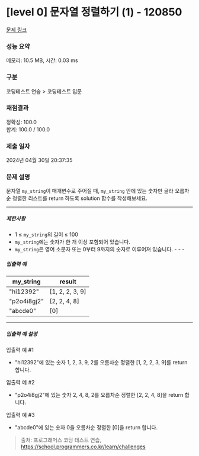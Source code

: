 # [level 0] 문자열 정렬하기 (1) - 120850 

[문제 링크](https://school.programmers.co.kr/learn/courses/30/lessons/120850) 

### 성능 요약

메모리: 10.5 MB, 시간: 0.03 ms

### 구분

코딩테스트 연습 > 코딩테스트 입문

### 채점결과

정확성: 100.0<br/>합계: 100.0 / 100.0

### 제출 일자

2024년 04월 30일 20:37:35

### 문제 설명

<p>문자열 <code>my_string</code>이 매개변수로 주어질 때, <code>my_string</code> 안에 있는 숫자만 골라 오름차순 정렬한 리스트를&nbsp;return 하도록 solution 함수를 작성해보세요.</p>

<hr>

<h5>제한사항</h5>

<ul>
<li>1 ≤ <code>my_string</code>의 길이 ≤ 100</li>
<li><code>my_string</code>에는 숫자가 한 개 이상 포함되어 있습니다.</li>
<li><code>my_string</code>은 영어 소문자 또는 0부터 9까지의 숫자로 이루어져 있습니다.
- - -</li>
</ul>

<h5>입출력 예</h5>
<table class="table">
        <thead><tr>
<th>my_string</th>
<th>result</th>
</tr>
</thead>
        <tbody><tr>
<td>"hi12392"</td>
<td>[1, 2, 2, 3, 9]</td>
</tr>
<tr>
<td>"p2o4i8gj2"</td>
<td>[2, 2, 4, 8]</td>
</tr>
<tr>
<td>"abcde0"</td>
<td>[0]</td>
</tr>
</tbody>
      </table>
<hr>

<h5>입출력 예 설명</h5>

<p>입출력 예 #1</p>

<ul>
<li>"hi12392"에 있는 숫자 1, 2, 3, 9, 2를 오름차순 정렬한 [1, 2, 2, 3, 9]를 return 합니다.</li>
</ul>

<p>입출력 예 #2</p>

<ul>
<li>"p2o4i8gj2"에 있는 숫자 2, 4, 8, 2를 오름차순 정렬한 [2, 2, 4, 8]을 return 합니다.</li>
</ul>

<p>입출력 예 #3</p>

<ul>
<li>"abcde0"에 있는 숫자 0을 오름차순 정렬한 [0]을 return 합니다.</li>
</ul>


> 출처: 프로그래머스 코딩 테스트 연습, https://school.programmers.co.kr/learn/challenges